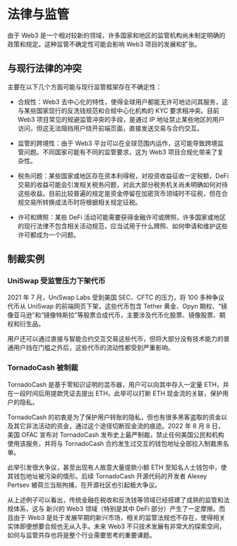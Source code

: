 # 法律与监管

由于 Web3 是一个相对较新的领域，许多国家和地区的监管机构尚未制定明确的政策和规定。这种监管不确定性可能会影响 Web3 项目的发展和扩张。

## 与现行法律的冲突

主要在以下几个方面可能与现行监管框架存在不确定性：

- 合规性：Web3 去中心化的特性，使得全球用户都能无许可地访问其服务，这与某些国家现行的反洗钱规范和合规中心化机构的 KYC 要求相冲突。目前 Web3 项目常见的规避监管冲突的手段，是通过 IP 地址禁止某些地区的用户访问，但这无法阻挡用户绕开前端页面，直接发送交易与合约交互。

- 监管的跨境性：由于 Web3 平台可以在全球范围内运作，这可能导致跨境监管问题。不同国家可能有不同的监管要求，这为 Web3 项目合规化带来了复杂性。

- 税务问题：某些国家或地区存在资本利得税，对投资收益征收一定税额，DeFi 交易的收益可能会引发相关税务问题，对此大部分税务机关尚未明确如何对待这些收益。目前比较普遍的规定是资金停留在加密货币领域时不征税，但在合规交易所转换成法币时将根据相关规定征税。

- 许可和牌照：某些 DeFi 活动可能需要获得金融许可或牌照，许多国家或地区的现行法律不包含相关活动规范，应当试用于什么牌照、如何申请和维护这些许可都成为一个问题。

## 制裁实例

### UniSwap 受监管压力下架代币
2021 年 7 月，UniSwap Labs 受到美国 SEC、CFTC 的压力，将 100 多种争议代币从 UniSwap 的前端网页下架，这些代币包含 Tether 黄金、Opyn 期权、“镜像亚马逊”和“镜像特斯拉”等股票合成代币，主要涉及代币化股票、镜像股票、期权和衍生品。

用户还可以通过直接与智能合约交互交易这些代币，但将大部分没有技术能力的普通用户挡在门槛之外后，这些代币的流动性都受到严重影响。

### TornadoCash 被制裁

TornadoCash 是基于零知识证明的混币器，用户可以向其中存入一定量 ETH，并在一段时间后用提款凭证去提出 ETH，此举可以打断 ETH 现金流的关联，保护用户的隐私。

TornadoCash 的初衷是为了保护用户转账的隐私，但也有很多黑客盗取的资金以及其它非法活动的资金，通过这个途径切断现金流的痕迹。2022 年 8 月 8 日，美国 OFAC 宣布对 TornadoCash 发布史上最严制裁，禁止任何美国公民和机构使用该服务，并将与 TornadoCash 合约发生过交互的钱包地址全部拉入制裁黑名单。

此举引发很大争议，甚至出现有人故意大量提款小额 ETH 至知名人士钱包中，使其钱包地址被污染的情形。后续 TornadoCash 开源代码的开发者 Alexey Pertsev 被荷兰当局拘捕，在开源社区也引起极大争议。

&#x20;

从上述例子可以看出，传统金融在税收和反洗钱等领域已经搭建了成熟的监管和法规体系，这与 新兴的 Web3 领域（特别是其中 DeFi 部分）产生了一定摩擦。而且由于 Web3 是处于发展早期的新兴市场，相关的监管法规也不存在，使得相关实体即便想要合规也无从入手。未来 Web3 不只技术发展有非常大的探索空间，如何与监管共存也将是整个行业需要思考的重要课题。

